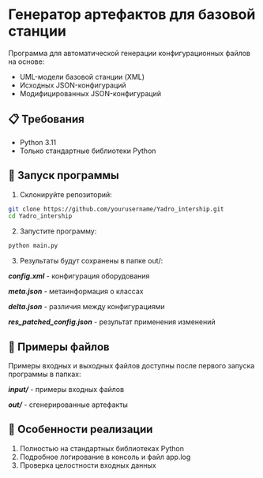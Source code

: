 # Генератор артефактов для базовой станции

Программа для автоматической генерации конфигурационных файлов на основе:

- UML-модели базовой станции (XML)
- Исходных JSON-конфигураций
- Модифицированных JSON-конфигураций

## 📋 Требования

- Python 3.11
- Только стандартные библиотеки Python

## 🚀 Запуск программы

1. Склонируйте репозиторий:

```bash
git clone https://github.com/yourusername/Yadro_intership.git
cd Yadro_intership
```

2. Запустите программу:

```bash
python main.py
```

3. Результаты будут сохранены в папке out/:

***config.xml*** - конфигурация оборудования

***meta.json*** - метаинформация о классах

***delta.json*** - различия между конфигурациями

***res_patched_config.json*** - результат применения изменений

## 🔧 Примеры файлов

Примеры входных и выходных файлов доступны после первого запуска программы в папках:

***input/*** - примеры входных файлов

***out/*** - сгенерированные артефакты

## 📝 Особенности реализации

1. Полностью на стандартных библиотеках Python
2. Подробное логирование в консоль и файл app.log
3. Проверка целостности входных данных